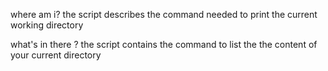 where am i?
the script describes the command needed to print the current working directory

what's in there ?
the script contains the command to list the the content of your current directory


